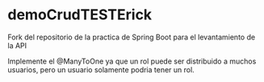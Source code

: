 # demoCrudTESTErick
Fork del repositorio de la practica de Spring Boot para el levantamiento de la API

Implemente el @ManyToOne ya que un rol puede ser distribuido a muchos usuarios, pero un usuario solamente podria tener un rol.
